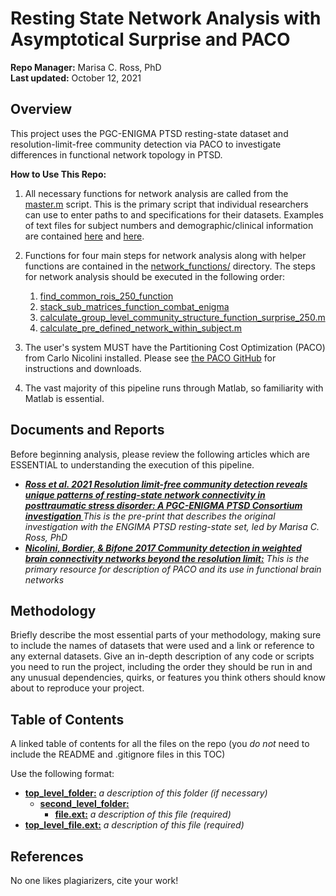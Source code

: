 Resting State Network Analysis with Asymptotical Surprise and PACO
================
**Repo Manager:** Marisa C. Ross, PhD <br />
**Last updated:** October 12, 2021

## Overview

This project uses the PGC-ENIGMA PTSD resting-state dataset and resolution-limit-free community detection via PACO to investigate differences in functional network topology in PTSD. 

**How to Use This Repo:**

1.  All necessary functions for network analysis are called from the [master.m](https://github.com/marisacross/pgc_engima_ptsd_networks_analysis/blob/main/master.m) script. This is the primary script that individual researchers can use to enter paths to and specifications for their datasets. Examples of text files for subject numbers and demographic/clinical information are contained [here](https://github.com/marisacross/pgc_engima_ptsd_networks_analysis/blob/main/sub_ids_all_col2) and [here](https://github.com/marisacross/pgc_engima_ptsd_networks_analysis/blob/main/clinical_data_all_col2).  

2. Functions for four main steps for network analysis along with helper functions are contained in the [network_functions/](https://github.com/marisacross/pgc_engima_ptsd_networks_analysis/tree/main/network_functions) directory. The steps for network analysis should be executed in the following order:
    1. [find_common_rois_250_function](https://github.com/marisacross/pgc_engima_ptsd_networks_analysis/blob/main/network_functions/find_common_ROIs_250_function.m)
    2. [stack_sub_matrices_function_combat_enigma](https://github.com/marisacross/pgc_engima_ptsd_networks_analysis/blob/main/network_functions/stack_sub_matrices_function_combat_enigma.m)
    3. [calculate_group_level_community_structure_function_surprise_250.m](https://github.com/marisacross/pgc_engima_ptsd_networks_analysis/blob/main/network_functions/calculate_group_level_community_structure_function_surprise_250.m)
    4. [calculate_pre_defined_network_within_subject.m](https://github.com/marisacross/pgc_engima_ptsd_networks_analysis/blob/main/network_functions/calculate_pre_defined_network_within_subject.m)

3.  The user's system MUST have the Partitioning Cost Optimization (PACO) from Carlo Nicolini installed. Please see [the PACO GitHub](https://github.com/CarloNicolini/paco) for instructions and downloads. 

4.  The vast majority of this pipeline runs through Matlab, so familiarity with Matlab is essential. 


## Documents and Reports

Before beginning analysis, please review the following articles which are ESSENTIAL to understanding the execution of this pipeline.  

-   ***[Ross et al. 2021 Resolution limit-free community detection reveals unique patterns of resting-state network connectivity in posttraumatic stress disorder: A PGC-ENIGMA PTSD Consortium investigation ](https://www.medrxiv.org/content/10.1101/2021.06.24.21259102v1)*** *This is the pre-print that describes the original investigation with the ENGIMA PTSD resting-state set, led by Marisa C. Ross, PhD*
-   ***[Nicolini, Bordier, & Bifone 2017 Community detection in weighted brain connectivity networks beyond the resolution limit:](https://www.sciencedirect.com/science/article/pii/S1053811916306449)*** *This is the primary resource for description of PACO and its use in functional brain networks*

## Methodology

Briefly describe the most essential parts of your methodology, making
sure to include the names of datasets that were used and a link or
reference to any external datasets. Give an in-depth description of any
code or scripts you need to run the project, including the order they
should be run in and any unusual dependencies, quirks, or features you
think others should know about to reproduce your project.

## Table of Contents

A linked table of contents for all the files on the repo (you *do not*
need to include the README and .gitignore files in this TOC)

Use the following format:

-   **[top\_level\_folder:](top_level_folder/)** *a description of this
    folder (if necessary)*
    -   **[second\_level\_folder:](second_level_folder/)**
        -   **[file.ext:](second_level_folder/file.ext)** *a description
            of this file (required)*
-   **[top\_level\_file.ext:](top_level_file.ext)** *a description of
    this file (required)*

## References

No one likes plagiarizers, cite your work!
